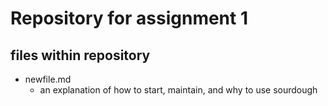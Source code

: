 # Repository for assignment 1
## files within repository
- newfile.md
	- an explanation of how to start, maintain, and why to use sourdough
